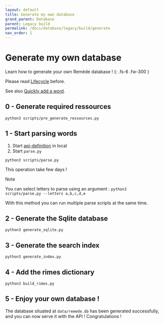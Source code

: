 ```yaml
---
layout: default
title: Generate my own database
grand_parent: Database
parent: Legacy build
permalink: /docs/database/legacy/build/generate
nav_order: 1
---
```


# Generate my own database
Learn how to generate your own Remède database ! 
{: .fs-6 .fw-300 }

Please read [Lifecycle](https://docs.remede.camarm.fr/docs/database/build/lifecycle) before.

See also [Quickly add a word](https://docs.remede.camarm.fr/docs/database/build/about).

## 0 - Generate required ressources

```shell
python3 scripts/pre_generate_ressources.py
```

## 1 - Start parsing words

1. Start [api-definition](https://docs.remede.camarm.fr/docs/database/build/about) in local
2. Start `parse.py`
```shell
python3 scripts/parse.py
```
This operation take few days !

> [!NOTE]
> You can select letters to parse using an argument : `python3 scripts/parse.py --letters a,b,c,d,e`
> 
> With this method you can run multiple parse scripts at the same time.

## 2 - Generate the Sqlite database

```shell
python3 generate_sqlite.py
```

## 3 - Generate the search index

```shell
python3 generate_index.py
```

## 4 - Add the rimes dictionary

```shell
python3 build_rimes.py
```

## 5 - Enjoy your own database !

The database situated at `data/remede.db` has been generated successfully, and you can now serve it with the API ! Congratulations !
